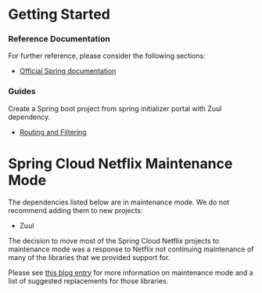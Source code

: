 # Getting Started

### Reference Documentation
For further reference, please consider the following sections:

* [Official Spring documentation](https://cloud.spring.io/spring-cloud-netflix/multi/multi__router_and_filter_zuul.html)

### Guides
Create a Spring boot project from spring initializer portal with Zuul dependency.

* [Routing and Filtering](https://spring.io/guides/gs/routing-and-filtering/)

# Spring Cloud Netflix Maintenance Mode

The dependencies listed below are in maintenance mode. We do not recommend adding them to
new projects:

*  Zuul

The decision to move most of the Spring Cloud Netflix projects to maintenance mode was
a response to Netflix not continuing maintenance of many of the libraries that we provided
support for.

Please see [this blog entry](https://spring.io/blog/2018/12/12/spring-cloud-greenwich-rc1-available-now#spring-cloud-netflix-projects-entering-maintenance-mode)
for more information on maintenance mode and a list of suggested replacements for those
libraries.
